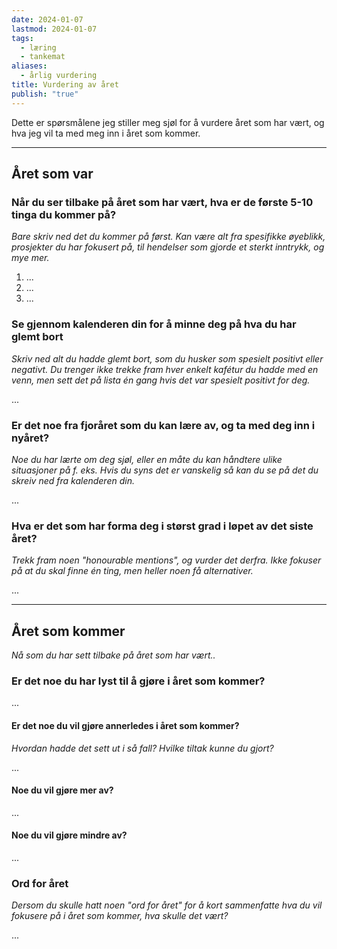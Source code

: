 ```yaml
---
date: 2024-01-07
lastmod: 2024-01-07
tags:
  - læring
  - tankemat
aliases:
  - årlig vurdering
title: Vurdering av året
publish: "true"
---
```

Dette er spørsmålene jeg stiller meg sjøl for å vurdere året som har vært, og hva jeg vil ta med meg inn i året som kommer.

---

## Året som var

### Når du ser tilbake på året som har vært, hva er de første 5-10 tinga du kommer på?

*Bare skriv ned det du kommer på først. Kan være alt fra spesifikke øyeblikk, prosjekter du har fokusert på, til hendelser som gjorde et sterkt inntrykk, og mye mer.*

1. ...
2. ...
3. ...

### Se gjennom kalenderen din for å minne deg på hva du har glemt bort

*Skriv ned alt du hadde glemt bort, som du husker som spesielt positivt eller negativt. Du trenger ikke trekke fram hver enkelt kafétur du hadde med en venn, men sett det på lista én gang hvis det var spesielt positivt for deg.*

...

### Er det noe fra fjoråret som du kan lære av, og ta med deg inn i nyåret?

*Noe du har lærte om deg sjøl, eller en måte du kan håndtere ulike situasjoner på f. eks. Hvis du syns det er vanskelig så kan du se på det du skreiv ned fra kalenderen din.*

...
### Hva er det som har forma deg i størst grad i løpet av det siste året?

*Trekk fram noen "honourable mentions", og vurder det derfra. Ikke fokuser på at du skal finne én ting, men heller noen få alternativer.*

...

---

## Året som kommer

*Nå som du har sett tilbake på året som har vært..*

### Er det noe du har lyst til å gjøre i året som kommer?

...

#### Er det noe du vil gjøre annerledes i året som kommer?

*Hvordan hadde det sett ut i så fall? Hvilke tiltak kunne du gjort?*

...

#### Noe du vil gjøre mer av?

...

#### Noe du vil gjøre mindre av?

...

### Ord for året

*Dersom du skulle hatt noen "ord for året" for å kort sammenfatte hva du vil fokusere på i året som kommer, hva skulle det vært?*

...